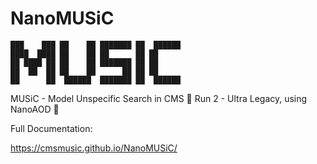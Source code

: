 #  NanoMUSiC

    ███    ███ ██    ██ ███████ ██  ██████
    ████  ████ ██    ██ ██      ██ ██
    ██ ████ ██ ██    ██ ███████ ██ ██
    ██  ██  ██ ██    ██      ██ ██ ██
    ██      ██  ██████  ███████ ██  ██████


MUSiC - Model Unspecific Search in CMS 
📶 Run 2 - Ultra Legacy, using NanoAOD 📶

Full Documentation:

https://cmsmusic.github.io/NanoMUSiC/


